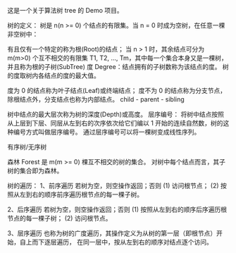 这是一个关于算法树 tree 的 Demo 项目。

树的定义： 树是 n(n >= 0) 个结点的有限集。当 n = 0 时成为空树，在任意一棵非空树中：

有且仅有一个特定的称为根(Root)的结点；
当 n > 1 时，其余结点可分为 m(m>0) 个互不相交的有限集 T1, T2, ..., Tm，其中每一个集合本身又是一棵树，并且称为根的子树(SubTree)
度 Degree：结点拥有的子树数称为该结点的度。 树的度取树内各结点的度的最大值。

度为 0 的结点称为叶子结点(Leaf)或终端结点；
度不为 0 的结点称为分支节点，除根结点外，分支结点也称为内部结点。
child - parent - sibling

树中结点的最大层次称为树的深度(Depth)或高度。
层序编号：
将树中结点按照从上层到下层、同层从左到右的次序依次给它们编以 1 开始的连续自然数，树的这种编号方式叫做层序编号。
通过层序编号可以将一棵树变成线性序列。

有序树/无序树

森林 Forest 是 m(m >= 0) 棵互不相交的树的集合。 对树中每个结点而言，其子树的集合即为森林。

树的遍历：
1、前序遍历
若树为空，则空操作返回；否则
(1) 访问根节点；
(2) 按照从左到右的顺序前序遍历根节点的每一棵子树。

2、后序遍历
若树为空，则空操作返回；否则
(1) 按照从左到右的顺序后序遍历根节点的每一棵子树；
(2) 访问根节点。

3、层序遍历
也称为树的广度遍历，其操作定义为从树的第一层（即根节点）开始，自上而下逐层遍历，
在同一层中，按从左到右的顺序对结点逐个访问。